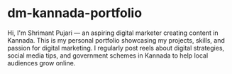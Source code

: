 # dm-kannada-portfolio
Hi, I'm Shrimant Pujari — an aspiring digital marketer creating content in Kannada. This is my personal portfolio showcasing my projects, skills, and passion for digital marketing. I regularly post reels about digital strategies, social media tips, and government schemes in Kannada to help local audiences grow online. 
